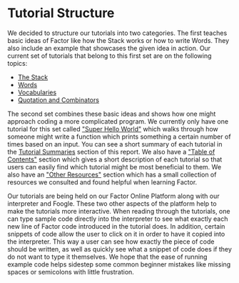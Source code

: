 # Tutorial Structure

We decided to structure our tutorials into two categories.  The first
teaches basic ideas of Factor like how the Stack works or how to write
Words.  They also include an example that showcases the given idea in
action.  Our current set of tutorials that belong to this first set
are on the following topics:
 - [The Stack](the-stack.md)
 - [Words](words.md)
 - [Vocabularies](vocabularies.md)
 - [Quotation and Combinators](quotations_combinators.md)
 
The second set combines these basic ideas and
shows how one might approach coding a more complicated program.
We currently only have one tutorial for this set called ["Super Hello
World"](Super_Hello_World.md) which walks through how someone might write a function which
prints something a certain number of times based on an input.  You can
see a short summary of each tutorial in the [Tutorial Summaries](tutorials/tutorials.md) section 
of this report. We also have a ["Table of Contents"](Table_of_Contents.md) section which gives
a short description of each tutorial so that users can easily find which
tutorial might be most beneficial to them.  We also have an ["Other Resources"](Resources.md)
section which has a small collection of resources we consulted and found
helpful when learning Factor.

Our tutorials are being held on our Factor Online Platform along with
our interpreter and Foogle.  These two other aspects of the platform
help to make the tutorials more interactive.  When reading through the
tutorials, one can type sample code directly into the interpreter
to see what exactly each new line of Factor code introduced in the
tutorial does.  In addition, certain snippets of code allow the user
to click on it in order to have it copied into the interpreter.  This
way a user can see how exactly the piece of code should be written, as
well as quickly see what a snippet of code does if they do not want to
type it themselves.  We hope that the ease of running example code
helps sidestep some common beginner mistakes like missing spaces or
semicolons with little frustration. 

